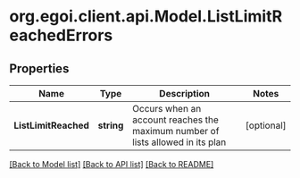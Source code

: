 
# org.egoi.client.api.Model.ListLimitReachedErrors

## Properties

Name | Type | Description | Notes
------------ | ------------- | ------------- | -------------
**ListLimitReached** | **string** | Occurs when an account reaches the maximum number of lists allowed in its plan | [optional] 

[[Back to Model list]](../README.md#documentation-for-models)
[[Back to API list]](../README.md#documentation-for-api-endpoints)
[[Back to README]](../README.md)

